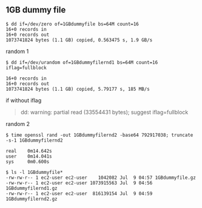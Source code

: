 


1GB dummy file 
----

```console
$ dd if=/dev/zero of=1GBdummyfile bs=64M count=16
16+0 records in
16+0 records out
1073741824 bytes (1.1 GB) copied, 0.563475 s, 1.9 GB/s
```

random 1

```console
$ dd if=/dev/urandom of=1GBdummyfilernd1 bs=64M count=16 iflag=fullblock

16+0 records in
16+0 records out
1073741824 bytes (1.1 GB) copied, 5.79177 s, 185 MB/s
```
if without iflag
>dd: warning: partial read (33554431 bytes); suggest iflag=fullblock


random 2

```console
$ time openssl rand -out 1GBdummyfilernd2 -base64 792917038; truncate -s-1 1GBdummyfilernd2

real    0m14.642s
user    0m14.041s
sys     0m0.600s
```

```
$ ls -l 1GBdummyfile*
-rw-rw-r-- 1 ec2-user ec2-user    1042082 Jul  9 04:57 1GBdummyfile.gz
-rw-rw-r-- 1 ec2-user ec2-user 1073915563 Jul  9 04:56 1GBdummyfilernd1.gz
-rw-rw-r-- 1 ec2-user ec2-user  816139154 Jul  9 04:59 1GBdummyfilernd2.gz
```
